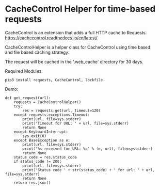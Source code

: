 # CacheControl Helper for time-based requests

CacheControl is an extension that adds a full HTTP cache to Requests. https://cachecontrol.readthedocs.io/en/latest/

CacheControlHelper is a helper class for CacheControl using time based and file based caching strategy.

The request will be cached in the '.web_cache' directory for 30 days.

Required Modules:
<pre><code>pip3 install requests, CacheControl, lockfile
</code></pre>

Demo:
<pre><code>def get_request(url):
    requests = CacheControlHelper()
    try:
        res = requests.get(url, timeout=120)
    except requests.exceptions.Timeout:
        print(url, file=sys.stderr)
        print('Timeout for URL: ' + url, file=sys.stderr)
        return None
    except KeyboardInterrupt:
        sys.exit(0)
    except BaseException as e:
        print(url, file=sys.stderr)
        print('%s received for URL: %s' % (e, url), file=sys.stderr)
        return None
    status_code = res.status_code
    if status_code != 200:
        print(url, file=sys.stderr)
        print('Status code ' + str(status_code) + ' for url: ' + url, file=sys.stderr)
        return None
    return res.json()
</code></pre>
